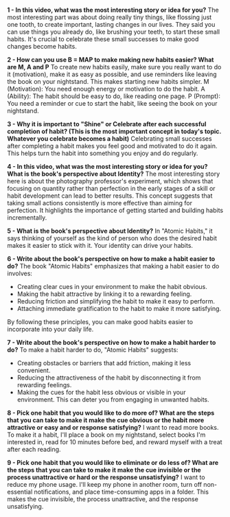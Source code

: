 **1 - In this video, what was the most interesting story or idea for you?**
The most interesting part was about doing really tiny things, like flossing just one tooth, to create important, lasting changes in our lives. They said you can use things you already do, like brushing your teeth, to start these small habits. It's crucial to celebrate these small successes to make good changes become habits.

**2 - How can you use B = MAP to make making new habits easier? What are M, A and P**
To create new habits easily, make sure you really want to do it (motivation), make it as easy as possible, and use reminders like leaving the book on your nightstand. This makes starting new habits simpler.
M (Motivation): You need enough energy or motivation to do the habit.
A (Ability): The habit should be easy to do, like reading one page.
P (Prompt): You need a reminder or cue to start the habit, like seeing the book on your nightstand.

**3 - Why it is important to "Shine" or Celebrate after each successful completion of habit? (This is the most important concept in today's topic. Whatever you celebrate becomes a habit)**
Celebrating small successes after completing a habit makes you feel good and motivated to do it again. This helps turn the habit into something you enjoy and do regularly.

**4 - In this video, what was the most interesting story or idea for you? What is the book's perspective about Identity?**
The most interesting story here is about the photography professor's experiment, which shows that focusing on quantity rather than perfection in the early stages of a skill or habit development can lead to better results. This concept suggests that taking small actions consistently is more effective than aiming for perfection. It highlights the importance of getting started and building habits incrementally.

**5 - What is the book's perspective about Identity?**
In "Atomic Habits," it says thinking of yourself as the kind of person who does the desired habit makes it easier to stick with it. Your identity can drive your habits.

**6 - Write about the book's perspective on how to make a habit easier to do?**
The book "Atomic Habits" emphasizes that making a habit easier to do involves:

- Creating clear cues in your environment to make the habit obvious.
- Making the habit attractive by linking it to a rewarding feeling.
- Reducing friction and simplifying the habit to make it easy to perform.
- Attaching immediate gratification to the habit to make it more satisfying.

By following these principles, you can make good habits easier to incorporate into your daily life.

**7 - Write about the book's perspective on how to make a habit harder to do?**
To make a habit harder to do, "Atomic Habits" suggests:

- Creating obstacles or barriers that add friction, making it less convenient.
- Reducing the attractiveness of the habit by disconnecting it from rewarding feelings.
- Making the cues for the habit less obvious or visible in your environment. This can deter you from engaging in unwanted habits.

**8 - Pick one habit that you would like to do more of? What are the steps that you can take to make it make the cue obvious or the habit more attractive or easy and or response satisfying?**
I want to read more books. To make it a habit, I'll place a book on my nightstand, select books I'm interested in, read for 10 minutes before bed, and reward myself with a treat after each reading.

**9 - Pick one habit that you would like to eliminate or do less of? What are the steps that you can take to make it make the cue invisible or the process unattractive or hard or the response unsatisfying?**
I want to reduce my phone usage. I'll keep my phone in another room, turn off non-essential notifications, and place time-consuming apps in a folder. This makes the cue invisible, the process unattractive, and the response unsatisfying.
